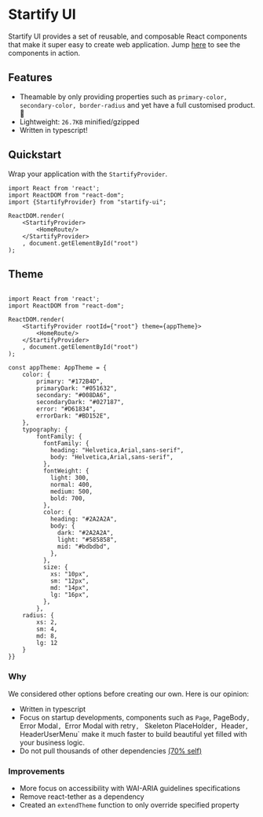 # Startify UI

Startify UI provides a set of reusable, and composable React components that make it super easy to create web
application. Jump [here](https://ahpoi.github.io/startify-ui) to see the components in action.

## Features

- Theamable by only providing properties such as `primary-color, secondary-color, border-radius` and yet have a full
  customised product. 🚀
- Lightweight: `26.7KB` minified/gzipped
- Written in typescript!

## Quickstart

Wrap your application with the `StartifyProvider`.

```tsx
import React from 'react';
import ReactDOM from "react-dom";
import {StartifyProvider} from "startify-ui";

ReactDOM.render(
    <StartifyProvider>
        <HomeRoute/>
    </StartifyProvider>
    , document.getElementById("root")
);

```

## Theme

```tsx

import React from 'react';
import ReactDOM from "react-dom";

ReactDOM.render(
    <StartifyProvider rootId={"root"} theme={appTheme}>
        <HomeRoute/>
    </StartifyProvider>
    , document.getElementById("root")
);

const appTheme: AppTheme = {
    color: {
        primary: "#172B4D",
        primaryDark: "#051632",
        secondary: "#008DA6",
        secondaryDark: "#027187",
        error: "#D61834",
        errorDark: "#BD152E",
    },
    typography: {
        fontFamily: {
          fontFamily: {
            heading: "Helvetica,Arial,sans-serif",
            body: "Helvetica,Arial,sans-serif",
          },
          fontWeight: {
            light: 300,
            normal: 400,
            medium: 500,
            bold: 700,
          },
          color: {
            heading: "#2A2A2A",
            body: {
              dark: "#2A2A2A",
              light: "#585858",
              mid: "#bdbdbd",
            },
          },
          size: {
            xs: "10px",
            sm: "12px",
            md: "14px",
            lg: "16px",
          },
        },
    radius: {
        xs: 2,
        sm: 4,
        md: 8,
        lg: 12
    }
}}
```

### Why

We considered other options before creating our own. Here is our opinion:

- Written in typescript
- Focus on startup developments, components such as `Page`, PageBody`, `Error Modal`, `Error Modal with retry`, `
  Skeleton PlaceHolder`, `Header`, `HeaderUserMenu` make it much faster to build beautiful yet filled with your business
  logic.
- Do not pull thousands of other dependencies [(70% self)](https://bundlephobia.com/result?p=startify-ui)

### Improvements

- More focus on accessibility with WAI-ARIA guidelines specifications
- Remove react-tether as a dependency
- Created an `extendTheme` function to only override specified property